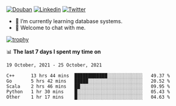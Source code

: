 
<p align="left">
<a href="https://www.douban.com/people/ixxchan"><img src="https://img.shields.io/badge/@ixxchan-007722?style=flat&logo=Douban&logoColor=white" alt="Douban" /></a> 
<a href="https://www.linkedin.com/in/xxchan/?locale=en_US"><img src="https://img.shields.io/badge/@xxchan-0073b1?style=flat&logo=LinkedIn&logoColor=white" alt="Linkedin" /></a> 
<a href="https://twitter.com/yayale_umi"><img src="https://img.shields.io/badge/@yayale__umi-1DA1F2?style=flat&logo=Twitter&logoColor=white" alt="Twitter"/></a>
</p>

- 🌱 I’m currently learning database systems.
- 💬 Welcome to chat with me.


[![trophy](https://github-profile-trophy.vercel.app/?username=xxchan&theme=flat&column=7)](https://github.com/xxchan)


📊 **The last 7 days I spent my time on** 

<!--START_SECTION:waka-->
```text
19 October, 2021 - 25 October, 2021

C++      13 hrs 44 mins  ████████████░░░░░░░░░░░░░   49.37 % 
Go       5 hrs 42 mins   █████░░░░░░░░░░░░░░░░░░░░   20.52 % 
Scala    2 hrs 46 mins   ██░░░░░░░░░░░░░░░░░░░░░░░   09.95 % 
Python   1 hr 30 mins    █░░░░░░░░░░░░░░░░░░░░░░░░   05.43 % 
Other    1 hr 17 mins    █░░░░░░░░░░░░░░░░░░░░░░░░   04.63 %
```
<!--END_SECTION:waka-->

<!--
**xxchan/xxchan** is a ✨ _special_ ✨ repository because its `README.md` (this file) appears on your GitHub profile.

Here are some ideas to get you started:

- 🔭 I’m currently working on ...
- 🌱 I’m currently learning ...
- 👯 I’m looking to collaborate on ...
- 🤔 I’m looking for help with ...
- 💬 Ask me about ...
- 📫 How to reach me: ...
- 😄 Pronouns: ...
- ⚡ Fun fact: ...
-->
